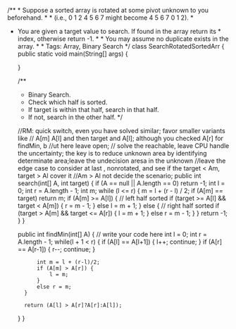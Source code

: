 /**  * Suppose a sorted array is rotated at some pivot unknown to you
beforehand.  *  * (i.e., 0 1 2 4 5 6 7 might become 4 5 6 7 0 1 2).  *
* You are given a target value to search. If found in the array return
its  * index, otherwise return -1.  *  * You may assume no duplicate
exists in the array.  * * Tags: Array, Binary Search  */ class
SearchRotatedSortedArr {     public static void main(String[] args) {

    }

    /**
     * Binary Search.
     * Check which half is sorted.
     * If target is within that half, search in that half.
     * If not, search in the other half.
     */

    //RM: quick switch, even you have solved similar; favor smaller variants like
    // A[m] A[l] and then target and A[l]; although you checked A[r] for findMin, b
    //ut here leave open;
    // solve the reachable, leave CPU handle the uncertainty; the key is to reduce unknown area by identifying determinate area;leave the undecision aresa in the unknown
    //leave the edge case to consider at last , nonrotated, and see if the target < Am, target > Al cover it
    //Am > Al not decide the scenario; 
    public int search(int[] A, int target) {
        if (A == null || A.length == 0) return -1;
        int l = 0;
        int r = A.length - 1;
        int m;
        while (l <= r) {
            m = l + (r - l) / 2;
            if (A[m] == target) return m;
            if (A[m] >= A[l]) { // left half sorted
                if (target >= A[l] && target < A[m]) {
                    r = m - 1;
                } else l = m + 1;
            } else { // right half sorted
                if (target > A[m] && target <= A[r]) {
                    l = m + 1;
                } else r = m - 1;
            }
        }
        return -1;
    }
}

     public int findMin(int[] A) {
        // write your code here
        int l = 0;
        int r = A.length - 1;
        while(l + 1 < r) {
            if (A[l] == A[l+1]) {
                l++;
                continue;
            }
            if (A[r] == A[r-1]) {
                r--;
                continue;
            }

            int m = l + (r-l)/2;
            if (A[m] > A[r]) {
                l = m;
            }
            else r = m;
        }

        return (A[l] > A[r]?A[r]:A[l]);
    }
}